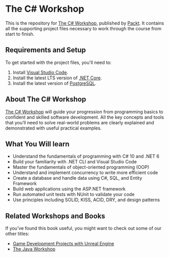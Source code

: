 # The C# Workshop

This is the repository for [The C# Workshop](https://github.com/PacktWorkshops/The-C-Sharp-Workshop), published by [Packt](https://www.packtpub.com/?utm_source=github). It contains all the supporting project files necessary to work through the course from start to finish.

## Requirements and Setup
To get started with the project files, you'll need to:
1. Install [Visual Studio Code](https://code.visualstudio.com).
2. Install the latest LTS version of [.NET Core](https://dotnet.microsoft.com/download).
3. Install the latest version of [PostgreSQL](https://www.enterprisedb.com/downloads/postgres-postgresql-downloads).

## About The C# Workshop

[The C# Workshop](https://github.com/PacktWorkshops/The-C-Sharp-Workshop) will guide your progression from programming basics to confident and skilled software development. All the key concepts and tools that you’ll need to solve real-world problems are clearly explained and demonstrated with useful practical examples.

## What You Will learn
* Understand the fundamentals of programming with C# 10 and .NET 6 
* Build your familiarity with .NET CLI and Visual Studio Code 
* Master the fundamentals of object-oriented programming (OOP) 
* Understand and implement concurrency to write more efficient code 
* Create a database and handle data using C#, SQL, and Entity Framework 
* Build web applications using the ASP.NET framework
* Run automated unit tests with NUnit to validate your code
* Use principles including SOLID, KISS, ACID, DRY, and design patterns

## Related Workshops and Books
If you've found this book useful, you might want to check out some of our other titles:
* [Game Development Projects with Unreal Engine](https://www.amazon.in/Game-Development-Projects-Unreal-Engine/dp/1800209223/ref=sr_1_1?crid=378XWYXH0V6FI&keywords=Game+Development+Projects+with+Unreal+Engine&qid=1645714258&s=books&sprefix=game+development+projects+with+unreal+engine%2Cstripbooks%2C549&sr=1-1)
* [The Java Workshop](https://www.amazon.in/Java-Workshop-Interactive-Approach-Learning/dp/1838986693/ref=sr_1_1_sspa?crid=LH721L5NER3E&keywords=The+java+workshop&qid=1645714307&s=books&sprefix=the+java+workshop%2Cstripbooks%2C278&sr=1-1-spons&psc=1&smid=A15DBATYR506U3&spLa=ZW5jcnlwdGVkUXVhbGlmaWVyPUEzSDQzWkVKN0M4NjJSJmVuY3J5cHRlZElkPUEwMDg2NzUxNk9FNDk1SlFOREIyJmVuY3J5cHRlZEFkSWQ9QTA2OTIyODczNEhENE1ZOFpONUVEJndpZGdldE5hbWU9c3BfYXRmJmFjdGlvbj1jbGlja1JlZGlyZWN0JmRvTm90TG9nQ2xpY2s9dHJ1ZQ==)

